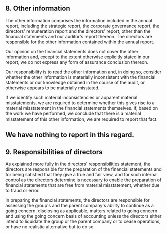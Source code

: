 ## 8. Other information

The other information comprises the information included in the annual report, including the strategic report, the corporate governance report, the directors' remuneration report and the directors' report, other than the financial statements and our auditor's report thereon. The directors are responsible for the other information contained within the annual report.

Our opinion on the financial statements does not cover the other information and, except to the extent otherwise explicitly stated in our report, we do not express any form of assurance conclusion thereon.

Our responsibility is to read the other information and, in doing so, consider whether the other information is materially inconsistent with the financial statements or our knowledge obtained in the course of the audit, or otherwise appears to be materially misstated.

If we identify such material inconsistencies or apparent material misstatements, we are required to determine whether this gives rise to a material misstatement in the financial statements themselves. If, based on the work we have performed, we conclude that there is a material misstatement of this other information, we are required to report that fact.

## We have nothing to report in this regard.

## 9. Responsibilities of directors

As explained more fully in the directors' responsibilities statement, the directors are responsible for the preparation of the financial statements and for being satisfied that they give a true and fair view, and for such internal control as the directors determine is necessary to enable the preparation of financial statements that are free from material misstatement, whether due to fraud or error.

In preparing the financial statements, the directors are responsible for assessing the group's and the parent company's ability to continue as a going concern, disclosing as applicable, matters related to going concern and using the going concern basis of accounting unless the directors either intend to liquidate the group or the parent company or to cease operations, or have no realistic alternative but to do so.